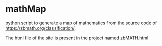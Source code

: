 # mathMap
python script to generate a map of mathematics from the source code of https://zbmath.org/classification/.

The html file of the site is present in the project named zbMATH.html

